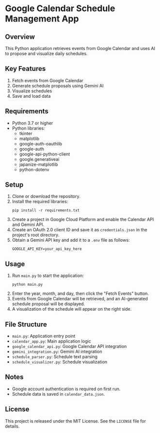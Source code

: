 # Google Calendar Schedule Management App

## Overview

This Python application retrieves events from Google Calendar and uses AI to propose and visualize daily schedules.

## Key Features

1. Fetch events from Google Calendar
2. Generate schedule proposals using Gemini AI
3. Visualize schedules
4. Save and load data

## Requirements

- Python 3.7 or higher
- Python libraries:
  - tkinter
  - matplotlib
  - google-auth-oauthlib
  - google-auth
  - google-api-python-client
  - google.generativeai
  - japanize-matplotlib
  - python-dotenv

## Setup

1. Clone or download the repository.
2. Install the required libraries:
   ```
   pip install -r requirements.txt
   ```
3. Create a project in Google Cloud Platform and enable the Calendar API and Gemini API.
4. Create an OAuth 2.0 client ID and save it as `credentials.json` in the project's root directory.
5. Obtain a Gemini API key and add it to a `.env` file as follows:
   ```
   GOOGLE_API_KEY=your_api_key_here
   ```

## Usage

1. Run `main.py` to start the application:
   ```
   python main.py
   ```
2. Enter the year, month, and day, then click the "Fetch Events" button.
3. Events from Google Calendar will be retrieved, and an AI-generated schedule proposal will be displayed.
4. A visualization of the schedule will appear on the right side.

## File Structure

- `main.py`: Application entry point
- `calendar_app.py`: Main application logic
- `google_calendar_api.py`: Google Calendar API integration
- `gemini_integration.py`: Gemini AI integration
- `schedule_parser.py`: Schedule text parsing
- `schedule_visualizer.py`: Schedule visualization

## Notes

- Google account authentication is required on first run.
- Schedule data is saved in `calendar_data.json`.

## License

This project is released under the MIT License. See the `LICENSE` file for details.
